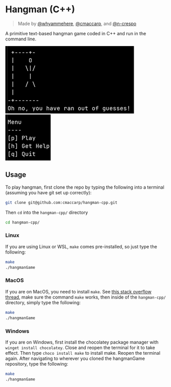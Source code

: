 # Hangman (C++)

> Made by [@whyammehere](https://github.com/whyammehere), [@cmaccarp](https://github.com/cmaccarp), and [@n-crespo](https://github.com/n-crespo)

A primitive text-based hangman game coded in C++ and run in the command line.

![Hangman Man](img/hangman-man.png)
![Hangman Menu](img/hangman-menu.png)

## Usage

To play hangman, first clone the repo by typing the following into a terminal
(assuming you have git set up correctly):

```bash
git clone git@github.com:cmaccarp/hangman-cpp.git
```

Then `cd` into the `hangman-cpp/` directory

```bash
cd hangman-cpp/
```

### Linux

If you are using Linux or WSL, `make` comes pre-installed, so just type the
following:

```bash
make
./hangmanGame
```

### MacOS

If you are on MacOS, you need to install `make`. See
[this stack overflow thread](https://stackoverflow.com/questions/1469994/using-make-on-os-x),
make sure the command `make` works, then inside of the `hangman-cpp/` directory,
simply type the following:

```bash
make
./hangmanGame
```

### Windows

If you are on Windows, first install the chocolatey package manager with `winget
install chocolatey`. Close and reopen the terminal for it to take effect. Then
type `choco install make` to install make. Reopen the terminal again. After
navigating to wherever you cloned the hangmanGame repository, type the
following:

```bash
make
./hangmanGame
```
